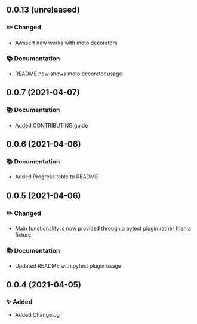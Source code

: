 0.0.13 (unreleased)
-------------------

### :pencil2: Changed

- Awssert now works with moto decorators

### :books: Documentation

- README now shows moto decorator usage


0.0.7 (2021-04-07)
------------------

### :books: Documentation

- Added CONTRIBUTING guide


0.0.6 (2021-04-06)
------------------


### :books: Documentation

- Added Progress table to README


0.0.5 (2021-04-06)
------------------

### :pencil2: Changed

- Main functionality is now provided through a pytest plugin rather than a fixture

### :books: Documentation

- Updated README with pytest plugin usage

0.0.4 (2021-04-05)
------------------

### :sparkles: Added

- Added Changelog
